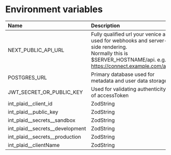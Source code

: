 
# Environment variables

| Name                            | Description                                                                                                                                                      |
| :------------------------------ | :--------------------------------------------------------------------------------------------------------------------------------------------------------------- |
| NEXT_PUBLIC_API_URL             | Fully qualified url your venice api used for webhooks and server-side rendering.</br>Normally this is $SERVER_HOSTNAME/api. e.g. https://connect.example.com/api |
| POSTGRES_URL                    | Primary database used for metadata and user data storage                                                                                                         |
| JWT_SECRET_OR_PUBLIC_KEY        | Used for validating authenticity of accessToken                                                                                                                  |
| int_plaid__client_id            | <Required> ZodString                                                                                                                                             |
| int_plaid__public_key           | <Required> ZodString                                                                                                                                             |
| int_plaid__secrets__sandbox     | <Required> ZodString                                                                                                                                             |
| int_plaid__secrets__development | <Required> ZodString                                                                                                                                             |
| int_plaid__secrets__production  | <Required> ZodString                                                                                                                                             |
| int_plaid__clientName           | <Required> ZodString                                                                                                                                             |

